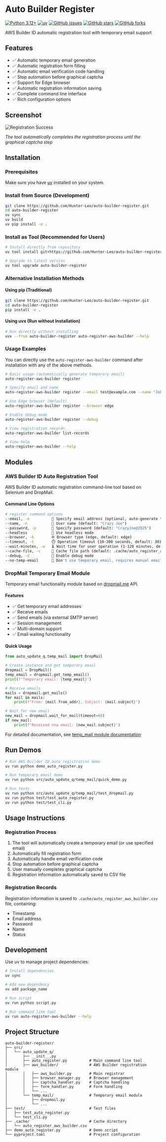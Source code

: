 # Auto Builder Register

[![Python 3.12+](https://img.shields.io/badge/python-3.12+-blue.svg)](https://www.python.org/downloads/)
[![uv](https://img.shields.io/endpoint?url=https://raw.githubusercontent.com/astral-sh/uv/main/assets/badge/v0.json)](https://github.com/astral-sh/uv)
[![GitHub issues](https://img.shields.io/github/issues/Hunter-Leo/auto-builder-register)](https://github.com/Hunter-Leo/auto-builder-register/issues)
[![GitHub stars](https://img.shields.io/github/stars/Hunter-Leo/auto-builder-register)](https://github.com/Hunter-Leo/auto-builder-register/stargazers)
[![GitHub forks](https://img.shields.io/github/forks/Hunter-Leo/auto-builder-register)](https://github.com/Hunter-Leo/auto-builder-register/network)

AWS Builder ID automatic registration tool with temporary email support

## Features

- ✅ Automatic temporary email generation
- ✅ Automatic registration form filling
- ✅ Automatic email verification code handling
- ✅ Stop automation before graphical captcha
- ✅ Support for Edge browser
- ✅ Automatic registration information saving
- ✅ Complete command line interface
- ✅ Rich configuration options

## Screenshot

![Registration Success](assets/register-success-page.png)

*The tool automatically completes the registration process until the graphical captcha step*

## Installation

### Prerequisites

Make sure you have [uv](https://docs.astral.sh/uv/getting-started/installation/) installed on your system.

### Install from Source (Development)

```bash
git clone https://github.com/Hunter-Leo/auto-builder-register.git
cd auto-builder-register
uv sync
uv build
uv pip install -e .
```

### Install as Tool (Recommended for Users)

```bash
# Install directly from repository
uv tool install git+https://github.com/Hunter-Leo/auto-builder-register.git

# Upgrade to latest version
uv tool upgrade auto-builder-register
```

### Alternative Installation Methods

#### Using pip (Traditional)

```bash
git clone https://github.com/Hunter-Leo/auto-builder-register.git
cd auto-builder-register
pip install -e .
```

#### Using uvx (Run without Installation)

```bash
# Run directly without installing
uvx --from auto-builder-register auto-register-aws-builder --help
```

### Usage Examples

You can directly use the `auto-register-aws-builder` command after installation with any of the above methods.

```bash
# Basic usage (automatically generate temporary email)
auto-register-aws-builder register

# Specify email and name
auto-register-aws-builder register --email test@example.com --name "John Doe"

# Use Edge browser (default)
auto-register-aws-builder register --browser edge

# Enable debug mode
auto-register-aws-builder register --debug

# View registration records
auto-register-aws-builder list-records

# View help
auto-register-aws-builder --help
```

## Modules

### AWS Builder ID Auto Registration Tool

AWS Builder ID automatic registration command-line tool based on Selenium and DropMail.

#### Command Line Options

```bash
# register command options
--email, -e          📧 Specify email address (optional, auto-generate temp email if not provided)
--name, -n           👤 User name (default: "Crazy Joe")
--password, -p       🔐 Specify password (default: "CrazyJoe@2025")
--headless           👻 Use headless mode
--browser, -b        🌐 Browser type (edge, default: edge)
--timeout, -t        ⏱️ Operation timeout (10-300 seconds, default: 30)
--wait-minutes, -w   ⏳ Wait time for user operation (1-120 minutes, default: 30)
--cache-file, -c     💾 Cache file path (default: .cache/auto_register_aws_builder.csv)
--debug, -d          🐛 Enable debug mode
--no-temp-email      🚫 Don't use temporary email, requires manual email verification
```

### DropMail Temporary Email Module

Temporary email functionality module based on [dropmail.me](https://dropmail.me) API.

#### Features

- ✅ Get temporary email addresses
- ✅ Receive emails
- ✅ Send emails (via external SMTP server)
- ✅ Session management
- ✅ Multi-domain support
- ✅ Email waiting functionality

#### Quick Usage

```python
from auto_update_q.temp_mail import DropMail

# Create instance and get temporary email
dropmail = DropMail()
temp_email = dropmail.get_temp_email()
print(f"Temporary email: {temp_email}")

# Receive emails
mails = dropmail.get_mails()
for mail in mails:
    print(f"From: {mail.from_addr}, Subject: {mail.subject}")

# Wait for new email
new_mail = dropmail.wait_for_mail(timeout=60)
if new_mail:
    print(f"Received new email: {new_mail.subject}")
```

For detailed documentation, see [temp_mail module documentation](src/auto_update_q/temp_mail/README.md)

## Run Demos

```bash
# Run AWS Builder ID auto registration demo
uv run python demo_auto_register.py

# Run temporary email demo
uv run python src/auto_update_q/temp_mail/quick_demo.py

# Run tests
uv run python src/auto_update_q/temp_mail/test_dropmail.py
uv run python test/test_auto_register.py
uv run python test/test_cli.py
```

## Usage Instructions

### Registration Process

1. The tool will automatically create a temporary email (or use specified email)
2. Automatically fill registration form
3. Automatically handle email verification code
4. Stop automation before graphical captcha
5. User manually completes graphical captcha
6. Registration information automatically saved to CSV file

### Registration Records

Registration information is saved to `.cache/auto_register_aws_builder.csv` file, containing:
- Timestamp
- Email address
- Password
- Name
- Status

## Development

Use uv to manage project dependencies:

```bash
# Install dependencies
uv sync

# Add new dependency
uv add package_name

# Run script
uv run python script.py

# Run command line tool
uv run auto-register-aws-builder --help
```

## Project Structure

```
auto-builder-register/
├── src/
│   └── auto_update_q/
│       ├── __init__.py
│       ├── auto_register.py          # Main command line tool
│       ├── aws_builder/              # AWS Builder registration module
│       │   ├── aws_builder.py        # Main registrar
│       │   ├── browser_manager.py    # Browser management
│       │   ├── captcha_handler.py    # Captcha handling
│       │   ├── form_handler.py       # Form handling
│       │   └── ...
│       └── temp_mail/                # Temporary email module
│           ├── dropmail.py
│           └── ...
├── test/                             # Test files
│   ├── test_auto_register.py
│   └── test_cli.py
├── .cache/                           # Cache directory
│   └── auto_register_aws_builder.csv
├── demo_auto_register.py             # Demo script
└── pyproject.toml                    # Project configuration
```
